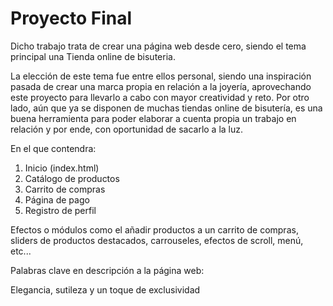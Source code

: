 # Proyecto Final

Dicho trabajo trata de crear una página web desde cero, siendo el tema principal una Tienda online de bisuteria.

La elección de este tema fue entre ellos personal, siendo una inspiración pasada de crear una marca propia en relación a la joyería, aprovechando este proyecto para llevarlo a cabo con mayor creatividad y reto. Por otro lado, aún que ya se disponen de muchas tiendas online de bisutería, es una buena herramienta para poder elaborar a cuenta propia un trabajo en relación y por ende, con oportunidad de sacarlo a la luz.

En el que contendra:
1. Inicio (index.html)
2. Catálogo de productos
3. Carrito de compras
4. Página de pago 
5. Registro de perfil

Efectos o módulos como el añadir productos a un carrito de compras, sliders de productos destacados, carrouseles, efectos de scroll, menú, etc...

Palabras clave en descripción a la página web:

Elegancia, sutileza y un toque de exclusividad
